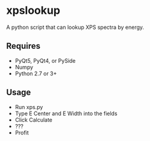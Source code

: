 # xpslookup
A python script that can lookup XPS spectra by energy.

## Requires
- PyQt5, PyQt4, or PySide
- Numpy
- Python 2.7 or 3+

## Usage
- Run xps.py
- Type E Center and E Width into the fields
- Click Calculate
- ???
- Profit
